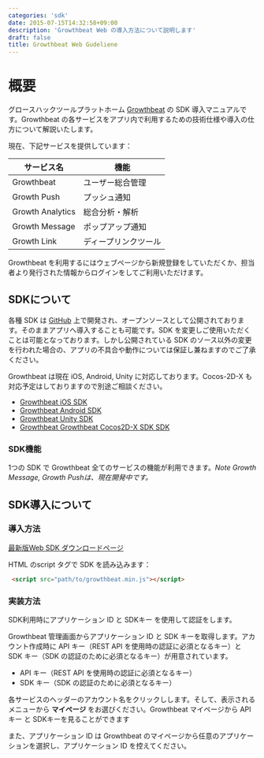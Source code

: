 ```yaml
---
categories: 'sdk'
date: 2015-07-15T14:32:58+09:00
description: 'Growthbeat Web の導入方法について説明します'
draft: false
title: Growthbeat Web Gudeliene
---
```


# 概要

グロースハックツールプラットホーム [Growthbeat](https://growthbeat.com/) の SDK 導入マニュアルです。Growthbeat の各サービスをアプリ内で利用するための技術仕様や導入の仕方について解説いたします。

現在、下記サービスを提供しています：

|サービス名|機能|
|---------|---|
|Growthbeat|ユーザー総合管理|
|Growth Push|プッシュ通知|
|Growth Analytics|総合分析・解析|
|Growth Message|ポップアップ通知|
|Growth Link|ディープリンクツール|

Growthbeat を利用するにはウェブページから新規登録をしていただくか、担当者より発行された情報からログインをしてご利用いただけます。

## SDKについて

各種 SDK は [GitHub](https://github.com/SIROK) 上で開発され、オープンソースとして公開されております。そのままアプリへ導入することも可能です。SDK を変更しご使用いただくことは可能となっております。しかし公開されている SDK のソース以外の変更を行われた場合の、アプリの不具合や動作については保証し兼ねますのでご了承ください。

Growthbeat は現在 iOS, Android, Unity に対応しております。Cocos-2D-X も対応予定はしておりますので別途ご相談ください。

* [Growthbeat iOS SDK](https://github.com/SIROK/growthbeat-ios)
* [Growthbeat Android SDK](https://github.com/SIROK/growthbeat-android)
* [Growthbeat Unity SDK](https://github.com/SIROK/growthbeat-unity)
* [Growthbeat Growthbeat Cocos2D-X SDK SDK](https://github.com/SIROK/growthbeat-cocos2dx)

### SDK機能

1つの SDK で Growthbeat 全てのサービスの機能が利用できます。_Note Growth Message, Growth Pushは、現在開発中です。_

## SDK導入について

### 導入方法

[最新版Web SDK ダウンロードページ ](https://github.com/SIROK/growthbeat-javascript/releases/tag/latest)

HTML のscript タグで SDK を読み込みます：

```html
 <script src="path/to/growthbeat.min.js"></script>
```


### 実装方法

SDK利用時にアプリケーション ID と SDKキー を使用して認証をします。

Growthbeat 管理画面からアプリケーション ID と SDK キーを取得します。アカウント作成時に API キー（REST API を使用時の認証に必須となるキー）と SDK キー（SDK の認証のために必須となるキー）が用意されています。

* API キー（REST API を使用時の認証に必須となるキー）
* SDK キー（SDK の認証のために必須となるキー）

各サービスのヘッダーのアカウント名をクリックしします。そして、表示されるメニューから **マイページ** をお選びください。Growthbeat マイページから API キー と SDKキーを見ることができます

また、アプリケーション ID は Growthbeat のマイページから任意のアプリケーションを選択し、アプリケーション ID を控えてください。
